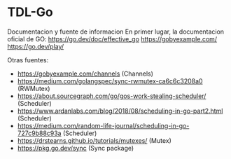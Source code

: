# TDL-Go

Documentacion y fuente de informacion
En primer lugar, la documentacion oficial de GO:
  https://go.dev/doc/effective_go
  https://gobyexample.com/
  https://go.dev/play/
  
Otras fuentes:
- https://gobyexample.com/channels (Channels)
- https://medium.com/golangspec/sync-rwmutex-ca6c6c3208a0 (RWMutex)
- https://about.sourcegraph.com/go/gos-work-stealing-scheduler/ (Scheduler)
- https://www.ardanlabs.com/blog/2018/08/scheduling-in-go-part2.html (Scheduler)
- https://medium.com/random-life-journal/scheduling-in-go-727c9b88c93a (Scheduler)
- https://drstearns.github.io/tutorials/mutexes/ (Mutex)
- https://pkg.go.dev/sync (Sync package)
